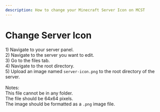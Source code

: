 ```yaml
---
description: How to change your Minecraft Server Icon on MCST
---
```


# Change Server Icon

1\) Navigate to your server panel.\
2\) Navigate to the server you want to edit.\
3\) Go to the files tab.\
4\) Navigate to the root directory.\
5\) Upload an image named `server-icon.png` to the root directory of the server.\
\
Notes: \
This file cannot be in any folder. \
The file should be 64x64 pixels. \
The image should be formatted as a `.png` image file.
